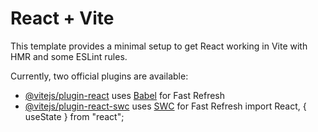 # React + Vite

This template provides a minimal setup to get React working in Vite with HMR and some ESLint rules.

Currently, two official plugins are available:

- [@vitejs/plugin-react](https://github.com/vitejs/vite-plugin-react/blob/main/packages/plugin-react/README.md) uses [Babel](https://babeljs.io/) for Fast Refresh
- [@vitejs/plugin-react-swc](https://github.com/vitejs/vite-plugin-react-swc) uses [SWC](https://swc.rs/) for Fast Refresh
import React, { useState } from "react";
<!-- function for form -->
<!-- export function QuestionAnswerForm() {
  const [question, setQuestion] = useState("");
  const [answer, setAnswer] = useState("");
  const [entries, setEntries] = useState([]);

  const handleAdd = (e) => {
    e.preventDefault(); // Prevent page refresh on form submission
    if (question && answer) {
      setEntries([...entries, { question, answer }]);
      setQuestion(""); // Clear the input fields
      setAnswer("");
    }
  };

  return (
    <div>
      <form onSubmit={handleAdd}>
        <div>
          <label>
            Question:
            <input
              type="text"
              value={question}
              onChange={(e) => setQuestion(e.target.value)}
              placeholder="Enter your question"
              required
            />
          </label>
        </div>
        <div>
          <label>
            Answer:
            <input
              type="text"
              value={answer}
              onChange={(e) => setAnswer(e.target.value)}
              placeholder="Enter your answer"
              required
            />
          </label>
        </div>
        <button type="submit">Add</button>
      </form>

      {/* Display the list of entries */}
      <div>
        <h3>Entries:</h3>
        <ul>
          {entries.map((entry, index) => (
            <li key={index}>
              <strong>Q:</strong> {entry.question} <br />
              <strong>A:</strong> {entry.answer}
            </li>
          ))}
        </ul>
      </div>
    </div>
  );
} -->
